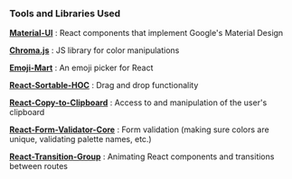 ### Tools and Libraries Used

[**Material-UI**](https://material-ui.com/) : React components that implement Google's Material Design

[**Chroma.js**](https://github.com/gka/chroma.js) : JS library for color manipulations

[**Emoji-Mart**](https://github.com/missive/emoji-mart) : An emoji picker for React

[**React-Sortable-HOC**](https://github.com/clauderic/react-sortable-hoc) : Drag and drop functionality

[**React-Copy-to-Clipboard**](https://www.npmjs.com/package/react-copy-to-clipboard) : Access to and manipulation of the user's clipboard

[**React-Form-Validator-Core**](https://www.npmjs.com/package/react-form-validator-core) : Form validation (making sure colors are unique, validating palette names, etc.)

[**React-Transition-Group**](https://www.npmjs.com/package/react-transition-group) : Animating React components and transitions between routes
